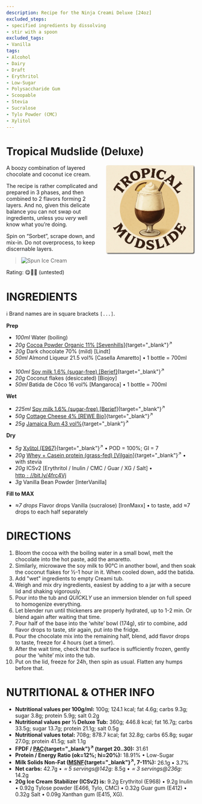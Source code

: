 ```yaml
---
description: Recipe for the Ninja Creami Deluxe [24oz]
excluded_steps:
- specified ingredients by dissolving
- stir with a spoon
excluded_tags:
- Vanilla
tags:
- Alcohol
- Dairy
- Draft
- Erythritol
- Low-Sugar
- Polysaccharide Gum
- Scoopable
- Stevia
- Sucralose
- Tylo Powder (CMC)
- Xylitol
---
```

# Tropical Mudslide (Deluxe)
<img style="float: right; margin-left: 1.5em;" width=240 alt="Logo" src="logo-tropical-mudslide.webp" />

A boozy combination of layered chocolate and coconut ice cream.

The recipe is rather complicated and prepared in 3 phases, and then combined to 2 flavors forming 2 layers.
And no, given this delicate balance you can not swap out ingredients, unless you *very* well know what you’re doing.

Spin on “Sorbet”, scrape down, and mix-in. Do not overprocess, to keep discernable layers.

> <img width=360 alt="Spun Ice Cream" src="" class="zoomable" />

Rating: 😋🥥🍫 (untested)

# INGREDIENTS

ℹ️ Brand names are in square brackets `[...]`.

**Prep**

  - _100ml_ Water (boiling)
  - _20g_ [Cocoa Powder Organic 11% \[Sevenhills\]](/ice-creamery/info/ingredients/#cocoa-powder){target="_blank"}<sup>↗</sup>
  - _20g_ Dark chocolate 70% (mild) [Lindt]
  - _50ml_ Almond Liqueur 21.5 vol% [Casella Amaretto] • 1 bottle = 700ml<br /><br />
  - _100ml_ [Soy milk 1.6% (sugar-free) \[Berief\]](/ice-creamery/info/ingredients/#soy-milk){target="_blank"}<sup>↗</sup>
  - _20g_ Coconut flakes (desiccated) [Biojoy]
  - _50ml_ Batida de Côco 16 vol% [Mangaroca] • 1 bottle = 700ml

**Wet**

  - _225ml_ [Soy milk 1.6% (sugar-free) \[Berief\]](/ice-creamery/info/ingredients/#soy-milk){target="_blank"}<sup>↗</sup>
  - _50g_ [Cottage Cheese 4% \[REWE Bio\]](/ice-creamery/info/ingredients/#cottage-cheese){target="_blank"}<sup>↗</sup>
  - _25g_ [Jamaica Rum 43 vol%](/ice-creamery/info/ingredients/#alcohol-ethanol){target="_blank"}<sup>↗</sup>

**Dry**

  - _5g_ [Xylitol (E967)](/ice-creamery/info/ingredients/#xylitol-e967){target="_blank"}<sup>↗</sup> • POD = 100%; GI = 7
  - _20g_ [Whey + Casein protein (grass-fed) \[Vilgain\]](/ice-creamery/info/ingredients/#whey-protein){target="_blank"}<sup>↗</sup> • with stevia
  - _20g_ ICSv2 [Erythritol / Inulin / CMC / Guar / XG / Salt] • [http﹕//bit.ly/4frc4Vj](https://jhermann.github.io/ice-creamery/I/Ice%20Cream%20Stabilizer%20(ICS)/)
  - _3g_ Vanilla Bean Powder [InterVanilla]

**Fill to MAX**

  - _≈7 drops_ Flavor drops Vanilla (sucralose) [IronMaxx] • to taste, add ≈7 drops to each half separately

# DIRECTIONS

 1. Bloom the cocoa with the boiling water in a small bowl, melt the chocolate into the hot paste, add the amaretto.
 1. Similarly, microwave the soy milk to 90°C in another bowl, and then soak the coconut flakes for ½-1 hour in it. When cooled down, add the batida.
 1. Add "wet" ingredients to empty Creami tub.
 1. Weigh and mix dry ingredients, easiest by adding to a jar with a secure lid and shaking vigorously.
 1. Pour into the tub and *QUICKLY* use an immersion blender on full speed to homogenize everything.
 1. Let blender run until thickeners are properly hydrated, up to 1-2 min. Or blend again after waiting that time.
 1. Pour half of the base into the ‘white’ bowl (174g), stir to combine, add flavor drops to taste, stir again, put into the fridge.
 1. Pour the chocolate mix into the remaining half, blend, add flavor drops to taste, freeze for 4 hours (set a timer).
 1. After the wait time, check that the surface is sufficiently frozen, gently pour the ‘white’ mix into the tub.
 1. Put on the lid, freeze for 24h, then spin as usual. Flatten any humps before that.

# NUTRITIONAL & OTHER INFO
- **Nutritional values per 100g/ml:** 100g; 124.1 kcal; fat 4.6g; carbs 9.3g; sugar 3.8g; protein 5.9g; salt 0.2g
- **Nutritional values per ½ Deluxe Tub:** 360g; 446.8 kcal; fat 16.7g; carbs 33.5g; sugar 13.7g; protein 21.1g; salt 0.5g
- **Nutritional values total:** 708g; 878.7 kcal; fat 32.8g; carbs 65.8g; sugar 27.0g; protein 41.5g; salt 1.1g
- **FPDF / [PAC](/ice-creamery/info/glossary/#potere-anti-congelante-pac){target="_blank"}<sup>↗</sup> (target 20..30):** 31.61
- **Protein / Energy Ratio (ok=12%; hi=20%):** 18.91% • Low-Sugar
- **Milk Solids Non-Fat ([MSNF](/ice-creamery/info/glossary/#milk-solids-not-fat-msnf){target="_blank"}<sup>↗</sup>, 7-11%):** 26.1g • 3.7%
- **Net carbs:** 42.7g • *∝ 5 servings@142g:* 8.5g • *∝ 3 servings@236g:* 14.2g
- **20g Ice Cream Stabilizer (ICSv2) is:** 9.2g Erythritol (E968) • 9.2g Inulin • 0.92g Tylose powder (E466, Tylo, CMC) • 0.32g Guar gum (E412) • 0.32g Salt • 0.09g Xanthan gum (E415, XG).
